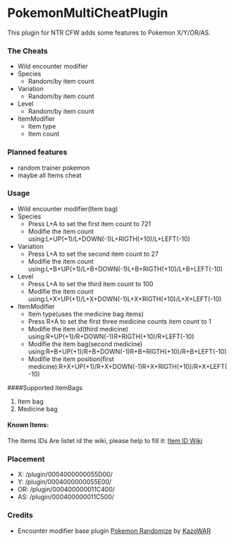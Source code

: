 PokemonMultiCheatPlugin
==================================

This plugin for NTR CFW adds some features to Pokemon X/Y/OR/AS.

### The Cheats

* Wild encounter modifier
 * Species
   * Random/by item count
 * Variation
   * Random/by item count
 * Level
   * Random/by item count
* ItemModifier
  * Item type
  * Item count

### Planned features

* random trainer pokemon
* maybe all Items cheat

### Usage

* Wild encounter modifier(Item bag)
 * Species
   * Press L+A to set the first item count to 721
   * Modifie the item count using:L+UP(+1)/L+DOWN(-1)L+RIGTH(+10)/L+LEFT(-10) 
 * Variation
   * Press L+A to set the second item count to 27
   * Modifie the item count using:L+B+UP(+1)/L+B+DOWN(-1)L+B+RIGTH(+10)/L+B+LEFT(-10) 
 * Level
   * Press L+A to set the third item count to 100
   * Modifie the item count using:L+X+UP(+1)/L+X+DOWN(-1)L+X+RIGTH(+10)/L+X+LEFT(-10) 
* ItemModifier
  * Item type(uses the medicine bag items)
   * Press R+A to set the first three medicine counts item count to 1
   * Modifie the item id(third medicine) using:R+UP(+1)/R+DOWN(-1)R+RIGTH(+10)/R+LEFT(-10)
   * Modifie the item bag(second medicine) using:R+B+UP(+1)/R+B+DOWN(-1)R+B+RIGTH(+10)/R+B+LEFT(-10)  
   * Modifie the item position(first medicine):R+X+UP(+1)/R+X+DOWN(-1)R+X+RIGTH(+10)/R+X+LEFT(-10)

####Supported itemBags

1. Item bag
2. Medicine bag

#### Known Items:

The Items IDs Are listet id the wiki, please help to fill it:
[Item ID Wiki](https://github.com/hartmannaf/PokemonCheatPlugin/wiki/itemList)

### Placement

* X:  /plugin/0004000000055D00/
* Y:  /plugin/0004000000055E00/
* OR: /plugin/000400000011C400/
* AS: /plugin/000400000011C500/


### Credits
* Encounter modifier base plugin [Pokemon Randomize](https://gbatemp.net/threads/pokemon-randomize-a-pokemon-x-y-or-as-ntr-cfw-plugin.397096/) by [KazoWAR](https://gbatemp.net/members/kazowar.133086/)
